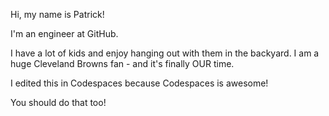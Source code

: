 Hi, my name is Patrick!

I'm an engineer at GitHub.

I have a lot of kids and enjoy hanging out with them in the backyard.  I am a huge Cleveland Browns fan - and it's finally OUR time.

I edited this in Codespaces because Codespaces is awesome!

You should do that too!